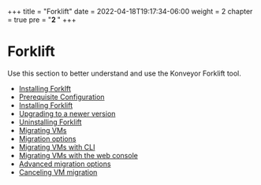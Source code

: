 +++
title = "Forklift"
date = 2022-04-18T19:17:34-06:00
weight = 2
chapter = true
pre = "<b>2 </b>"
+++

# Forklift

Use this section to better understand and use the Konveyor Forklift tool.
* [Installing Forklft]()
 * [Prerequisite Configuration]()
 * [Installing Forklift]()
 * [Upgrading to a newer version]()
 * [Uninstalling Forklift]()
* [Migrating VMs]()
 * [Migration options]()
 * [Migrating VMs with CLI]()
 * [Migrating VMs with the web console]()
 * [Advanced migration options]()
 * [Canceling VM migration]()
